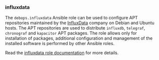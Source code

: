 ### influxdata

The `debops.influxdata` Ansible role can be used to configure APT
repositories maintained by the
[InfluxData](https://www.influxdata.com/about/) company on Debian and
Ubuntu hosts. The APT repositories are used to distribute `influxdb`,
`telegraf`, `chronograf` and `kapacitor` APT packages. The role allows
only for installation of packages, additional configuration and
management of the installed software is performed by other Ansible
roles.

Read the [influxdata role documentation](https://docs.debops.org/en/stable-3.2/ansible/roles/influxdata/) for more details.
